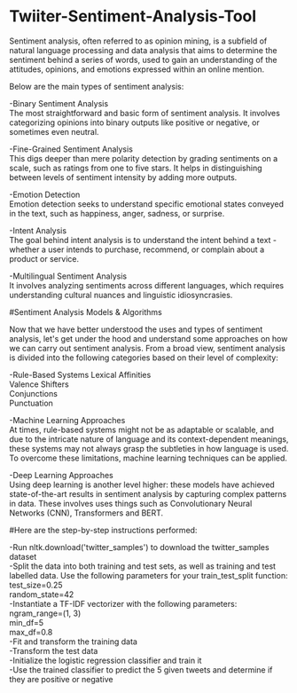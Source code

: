# Twiiter-Sentiment-Analysis-Tool

Sentiment analysis, often referred to as opinion mining, is a subfield of natural language processing and data analysis that aims to determine the sentiment behind a series of words, used to gain an understanding of the attitudes, opinions, and emotions expressed within an online mention.

Below are the main types of sentiment analysis:

-Binary Sentiment Analysis  
The most straightforward and basic form of sentiment analysis. It involves categorizing opinions into binary outputs like positive or negative, or sometimes even neutral.

-Fine-Grained Sentiment Analysis  
This digs deeper than mere polarity detection by grading sentiments on a scale, such as ratings from one to five stars. It helps in distinguishing between levels of sentiment intensity by adding more outputs.

-Emotion Detection  
Emotion detection seeks to understand specific emotional states conveyed in the text, such as happiness, anger, sadness, or surprise.

-Intent Analysis  
The goal behind intent analysis is to understand the intent behind a text - whether a user intends to purchase, recommend, or complain about a product or service.

-Multilingual Sentiment Analysis  
It involves analyzing sentiments across different languages, which requires understanding cultural nuances and linguistic idiosyncrasies.

#Sentiment Analysis Models & Algorithms

Now that we have better understood the uses and types of sentiment analysis, let's get under the hood and understand some approaches on how we can carry out sentiment analysis. From a broad view, sentiment analysis is divided into the following categories based on their level of complexity:

-Rule-Based Systems
     Lexical Affinities  
     Valence Shifters  
     Conjunctions  
     Punctuation  

     
-Machine Learning Approaches  
At times, rule-based systems might not be as adaptable or scalable, and due to the intricate nature of language and its context-dependent meanings, these systems may not always grasp the subtleties in how language is used.
To overcome these limitations, machine learning techniques can be applied.

-Deep Learning Approaches  
Using deep learning is another level higher: these models have achieved state-of-the-art results in sentiment analysis by capturing complex patterns in data. These involves uses things such as Convolutionary Neural Networks (CNN), Transformers and BERT.

#Here are the step-by-step instructions performed:

-Run nltk.download('twitter_samples') to download the twitter_samples dataset  
-Split the data into both training and test sets, as well as training and test labelled data. Use the following parameters for your train_test_split function:  
     test_size=0.25  
     random_state=42  
-Instantiate a TF-IDF vectorizer with the following parameters:  
     ngram_range=(1, 3)  
     min_df=5  
     max_df=0.8  
-Fit and transform the training data  
-Transform the test data  
-Initialize the logistic regression classifier and train it  
-Use the trained classifier to predict the 5 given tweets and determine if they are positive or negative  


